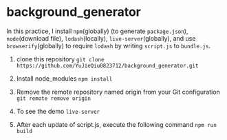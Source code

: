 # background_generator

In this practice, I install `npm`(globally) (to generate `package.json`), `node`(download file), `lodash`(locally), `live-server`(globally), and use `browserify`(globally) to require `lodash` by writing `script.js` to `bundle.js`.

1. clone this repository
    `git clone https://github.com/YuJieQiu0823712/background_generator.git`

2. Install node_modules
    `npm install`

3. Remove the remote repository named origin from your Git configuration
    `git remote remove origin`

4. To see the demo
    `live-server`

5. After each update of script.js, execute the following command
    `npm run build`